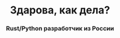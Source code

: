 <div id="header" align="center">
    <h1>Здарова, как дела?</h1>
    <h3>Rust/Python разработчик из России</h3>
<div>